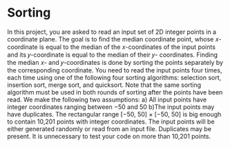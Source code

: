 # Sorting
In this project, you are asked to read an input set of 2D integer points in a coordinate plane.
The goal is to find the median coordinate point, whose 𝑥-coordinate is equal to the median of
the 𝑥-coordinates of the input points and its 𝑦-coordinate is equal to the median of their 𝑦-
coordinates. Finding the median 𝑥- and 𝑦-coordinates is done by sorting the points separately
by the corresponding coordinate.
You need to read the input points four times, each time using one of the following four sorting
algorithms: selection sort, insertion sort, merge sort, and quicksort. Note that the same sorting
algorithm must be used in both rounds of sorting after the points have been read.
We make the following two assumptions:
a) All input points have integer coordinates ranging between −50 and 50
b)The input points may have duplicates.
The rectangular range [−50, 50] × [−50, 50] is big enough to contain 10,201 points with integer
coordinates. The input points will be either generated randomly or read from an input file.
Duplicates may be present. It is unnecessary to test your code on more than 10,201 points.

